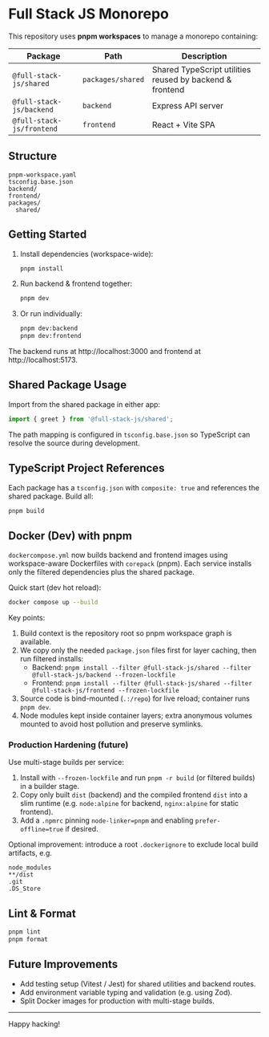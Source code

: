 # Full Stack JS Monorepo

This repository uses **pnpm workspaces** to manage a monorepo containing:

| Package | Path | Description |
|---------|------|-------------|
| `@full-stack-js/shared` | `packages/shared` | Shared TypeScript utilities reused by backend & frontend |
| `@full-stack-js/backend` | `backend` | Express API server |
| `@full-stack-js/frontend` | `frontend` | React + Vite SPA |

## Structure

```
pnpm-workspace.yaml
tsconfig.base.json
backend/
frontend/
packages/
  shared/
```

## Getting Started

1. Install dependencies (workspace-wide):
	```bash
	pnpm install
	```
2. Run backend & frontend together:
	```bash
	pnpm dev
	```
3. Or run individually:
	```bash
	pnpm dev:backend
	pnpm dev:frontend
	```

The backend runs at http://localhost:3000 and frontend at http://localhost:5173.

## Shared Package Usage

Import from the shared package in either app:

```ts
import { greet } from '@full-stack-js/shared';
```

The path mapping is configured in `tsconfig.base.json` so TypeScript can resolve the source during development.

## TypeScript Project References

Each package has a `tsconfig.json` with `composite: true` and references the shared package. Build all:

```bash
pnpm build
```

## Docker (Dev) with pnpm

`dockercompose.yml` now builds backend and frontend images using workspace-aware Dockerfiles with `corepack` (pnpm). Each service installs only the filtered dependencies plus the shared package.

Quick start (dev hot reload):
```bash
docker compose up --build
```

Key points:
1. Build context is the repository root so pnpm workspace graph is available.
2. We copy only the needed `package.json` files first for layer caching, then run filtered installs:
	- Backend: `pnpm install --filter @full-stack-js/shared --filter @full-stack-js/backend --frozen-lockfile`
	- Frontend: `pnpm install --filter @full-stack-js/shared --filter @full-stack-js/frontend --frozen-lockfile`
3. Source code is bind-mounted (`.:/repo`) for live reload; container runs `pnpm dev`.
4. Node modules kept inside container layers; extra anonymous volumes mounted to avoid host pollution and preserve symlinks.

### Production Hardening (future)
Use multi-stage builds per service:
1. Install with `--frozen-lockfile` and run `pnpm -r build` (or filtered builds) in a builder stage.
2. Copy only built `dist` (backend) and the compiled frontend `dist` into a slim runtime (e.g. `node:alpine` for backend, `nginx:alpine` for static frontend).
3. Add a `.npmrc` pinning `node-linker=pnpm` and enabling `prefer-offline=true` if desired.

Optional improvement: introduce a root `.dockerignore` to exclude local build artifacts, e.g.
```
node_modules
**/dist
.git
.DS_Store
```

## Lint & Format

```bash
pnpm lint
pnpm format
```

## Future Improvements

- Add testing setup (Vitest / Jest) for shared utilities and backend routes.
- Add environment variable typing and validation (e.g. using Zod).
- Split Docker images for production with multi-stage builds.

---
Happy hacking!
